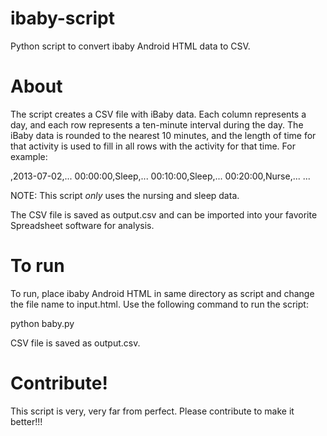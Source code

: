ibaby-script
============

Python script to convert ibaby Android HTML data to CSV. 

About
=====

The script creates a CSV file with iBaby data. Each column represents a day,
and each row represents a ten-minute interval during the day. The iBaby data is rounded
to the nearest 10 minutes, and the length of time for that activity is used
to fill in all rows with the activity for that time. For example:

,2013-07-02,...
00:00:00,Sleep,...
00:10:00,Sleep,...
00:20:00,Nurse,...
...

NOTE: This script *only* uses the nursing and sleep data.

The CSV file is saved as output.csv and can be imported into your favorite Spreadsheet software for analysis.

To run
======

To run, place ibaby Android HTML in same directory as script and change the
file name to input.html. Use the following command to run the script:

python baby.py

CSV file is saved as output.csv.

Contribute!
===========

This script is very, very far from perfect. Please contribute to make it better!!!
